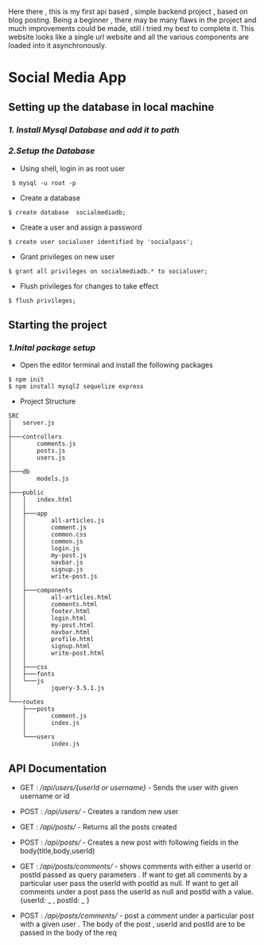 Here there , this is my first api based , simple backend project , based on blog posting.
Being a beginner , there may be many flaws in the project and much improvements could be made, still i tried my best to complete it. This website looks like a single url website and all the various components are loaded into it asynchronously.


# Social Media App

## **Setting up the database in local machine**

### _1. Install Mysql Database and add it to path_

### _2.Setup the Database_

-   Using shell, login in as root user

```
 $ mysql -u root -p
```

-   Create a database

```
$ create database  socialmediadb;
```

-   Create a user and assign a password

```
$ create user socialuser identified by 'socialpass';
```

-   Grant privileges on new user

```
$ grant all privileges on socialmediadb.* to socialuser;
```

-   Flush privileges for changes to take effect

```
$ flush privileges;
```

## **Starting the project**

### _1.Inital package setup_

-   Open the editor terminal and install the following packages

```
$ npm init
$ npm install mysql2 sequelize express
```

-   Project Structure

```
SRC
│   server.js
│
├───controllers
│       comments.js
│       posts.js
│       users.js
│
├───db
│       models.js
│
├───public
│   │   index.html
│   │
│   ├───app
│   │       all-articles.js
│   │       comment.js
│   │       common.css
│   │       common.js
│   │       login.js
│   │       my-post.js
│   │       navbar.js
│   │       signup.js
│   │       write-post.js
│   │
│   ├───components
│   │       all-articles.html
│   │       comments.html
│   │       footer.html
│   │       login.html
│   │       my-post.html
│   │       navbar.html
│   │       profile.html
│   │       signup.html
│   │       write-post.html
│   │
│   ├───css
│   ├───fonts
│   └───js
│           jquery-3.5.1.js
│
└───routes
    ├───posts
    │       comment.js
    │       index.js
    │
    └───users
            index.js
```

## API Documentation

-   GET : _/api/users/{userId or username}_ - Sends the user with given username or id

-   POST : _/api/users/_ - Creates a random new user

-   GET : _/api/posts/_ - Returns all the posts created

-   POST : _/api/posts/_ - Creates a new post with following fields in the body(title,body,userId)

-   GET : _/api/posts/comments/_ - shows comments with either a userId or postId passed as query parameters . If want to get all comments by a particular user pass the userId with postId as null. If want to get all comments under a post pass the userId as null and postId with a value.
    {userId: _ , postId: _ }

-   POST : _/api/posts/comments/_ - post a comment under a particular post with a given user . The body of the post , userId and postId are to be passed in the body of the req
